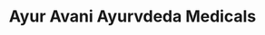 ---
title: "Ayur Avani Ayurvdeda Medicals"
url: /trivandrum/ayur-avani-ayurvdeda-medicals/
shop: Sanitätshaus
---